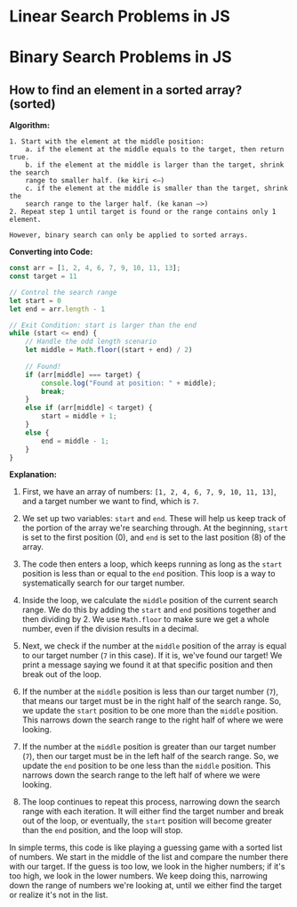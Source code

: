 # Linear Search Problems in JS

# Binary Search Problems in JS

## How to find an element in a sorted array? (sorted)

**Algorithm:**

```plaintext
1. Start with the element at the middle position:
    a. if the element at the middle equals to the target, then return true.
    b. if the element at the middle is larger than the target, shrink the search
    range to smaller half. (ke kiri <—)
    c. if the element at the middle is smaller than the target, shrink the
    search range to the larger half. (ke kanan —>)
2. Repeat step 1 until target is found or the range contains only 1 element.

However, binary search can only be applied to sorted arrays.
```

**Converting into Code:**

```javascript
const arr = [1, 2, 4, 6, 7, 9, 10, 11, 13];
const target = 11

// Control the search range
let start = 0
let end = arr.length - 1

// Exit Condition: start is larger than the end
while (start <= end) {
    // Handle the odd length scenario
    let middle = Math.floor((start + end) / 2) 
    
    // Found!
    if (arr[middle] === target) {
        console.log("Found at position: " + middle);
        break;
    }
    else if (arr[middle] < target) {
        start = middle + 1;
    }
    else {
        end = middle - 1;
    }
}
```

**Explanation:**

1. First, we have an array of numbers: `[1, 2, 4, 6, 7, 9, 10, 11, 13]`, and a target number we want to find, which is `7`.

2. We set up two variables: `start` and `end`. These will help us keep track of the portion of the array we're searching through. At the beginning, `start` is set to the first position (0), and `end` is set to the last position (8) of the array.

3. The code then enters a loop, which keeps running as long as the `start` position is less than or equal to the `end` position. This loop is a way to systematically search for our target number.

4. Inside the loop, we calculate the `middle` position of the current search range. We do this by adding the `start` and `end` positions together and then dividing by 2. We use `Math.floor` to make sure we get a whole number, even if the division results in a decimal.

5. Next, we check if the number at the `middle` position of the array is equal to our target number (`7` in this case). If it is, we've found our target! We print a message saying we found it at that specific position and then break out of the loop.

6. If the number at the `middle` position is less than our target number (`7`), that means our target must be in the right half of the search range. So, we update the `start` position to be one more than the `middle` position. This narrows down the search range to the right half of where we were looking.

7. If the number at the `middle` position is greater than our target number (`7`), then our target must be in the left half of the search range. So, we update the `end` position to be one less than the `middle` position. This narrows down the search range to the left half of where we were looking.

8. The loop continues to repeat this process, narrowing down the search range with each iteration. It will either find the target number and break out of the loop, or eventually, the `start` position will become greater than the `end` position, and the loop will stop.

In simple terms, this code is like playing a guessing game with a sorted list of
numbers. We start in the middle of the list and compare the number there with
our target. If the guess is too low, we look in the higher numbers; if it's too
high, we look in the lower numbers. We keep doing this, narrowing down the range
of numbers we're looking at, until we either find the target or realize it's not
in the list.